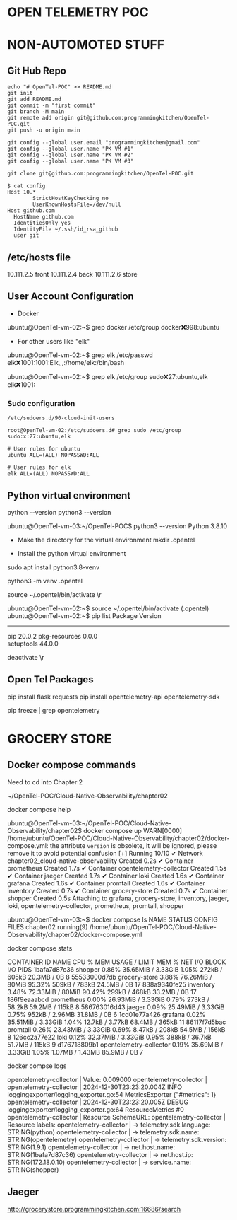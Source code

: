 # OPEN TELEMETRY POC


# NON-AUTOMOTED STUFF

## Git Hub Repo

```
echo "# OpenTel-POC" >> README.md
git init
git add README.md
git commit -m "first commit"
git branch -M main
git remote add origin git@github.com:programmingkitchen/OpenTel-POC.git
git push -u origin main

git config --global user.email "programmingkitchen@gmail.com"
git config --global user.name "PK VM #1"
git config --global user.name "PK VM #2"
git config --global user.name "PK VM #3"

git clone git@github.com:programmingkitchen/OpenTel-POC.git

$ cat config
Host 10.*
        StrictHostKeyChecking no
        UserKnownHostsFile=/dev/null
Host github.com
  HostName github.com
  IdentitiesOnly yes
  IdentityFile ~/.ssh/id_rsa_github
  user git
```

## /etc/hosts file

10.111.2.5 front
10.111.2.4 back
10.111.2.6 store 

## User Account Configuration 
 
 - Docker

ubuntu@OpenTel-vm-02:~$ grep docker /etc/group
docker:x:998:ubuntu

- For other users like "elk"

ubuntu@OpenTel-vm-02:~$ grep elk /etc/passwd
elk:x:1001:1001:Elk,,,:/home/elk:/bin/bash

ubuntu@OpenTel-vm-02:~$ grep elk /etc/group
sudo:x:27:ubuntu,elk
elk:x:1001:

### Sudo configuration 

```
/etc/sudoers.d/90-cloud-init-users

root@OpenTel-vm-02:/etc/sudoers.d# grep sudo /etc/group
sudo:x:27:ubuntu,elk

# User rules for ubuntu
ubuntu ALL=(ALL) NOPASSWD:ALL

# User rules for elk 
elk ALL=(ALL) NOPASSWD:ALL
```


## Python virtual environment

python --version 
python3 --version 

ubuntu@OpenTel-vm-03:~/OpenTel-POC$ python3 --version 
Python 3.8.10

- Make the directory for the virtual environment
mkdir .opentel

- Install the python virtual environment

sudo apt install python3.8-venv

python3 -m venv .opentel 

source ~/.opentel/bin/activate \r

ubuntu@OpenTel-vm-02:~$ source ~/.opentel/bin/activate 
(.opentel) ubuntu@OpenTel-vm-02:~$ pip list
Package       Version
------------- -------
pip           20.0.2 
pkg-resources 0.0.0  
setuptools    44.0.0 

deactivate \r


## Open Tel Packages

pip install flask requests
pip install opentelemetry-api opentelemetry-sdk


pip freeze | grep opentelemetry







# GROCERY STORE

## Docker compose commands

Need to cd into Chapter 2

~/OpenTel-POC/Cloud-Native-Observability/chapter02

docker compose help


ubuntu@OpenTel-vm-03:~/OpenTel-POC/Cloud-Native-Observability/chapter02$ docker compose up
WARN[0000] /home/ubuntu/OpenTel-POC/Cloud-Native-Observability/chapter02/docker-compose.yml: the attribute `version` is obsolete, it will be ignored, please remove it to avoid potential confusion 
[+] Running 10/10
 ✔ Network chapter02_cloud-native-observability  Created                                                                                       0.2s 
 ✔ Container prometheus                          Created                                                                                       1.7s 
 ✔ Container opentelemetry-collector             Created                                                                                       1.5s 
 ✔ Container jaeger                              Created                                                                                       1.7s 
 ✔ Container loki                                Created                                                                                       1.6s 
 ✔ Container grafana                             Created                                                                                       1.6s 
 ✔ Container promtail                            Created                                                                                       1.6s 
 ✔ Container inventory                           Created                                                                                       0.7s 
 ✔ Container grocery-store                       Created                                                                                       0.7s 
 ✔ Container shopper                             Created                                                                                       0.5s 
Attaching to grafana, grocery-store, inventory, jaeger, loki, opentelemetry-collector, prometheus, promtail, shopper




ubuntu@OpenTel-vm-03:~$ docker compose ls
NAME                STATUS              CONFIG FILES
chapter02           running(9)          /home/ubuntu/OpenTel-POC/Cloud-Native-Observability/chapter02/docker-compose.yml



docker compose stats

CONTAINER ID   NAME                      CPU %     MEM USAGE / LIMIT    MEM %     NET I/O           BLOCK I/O        PIDS
1bafa7d87c36   shopper                   0.86%     35.65MiB / 3.33GiB   1.05%     272kB / 605kB     20.3MB / 0B      8
55533000d7db   grocery-store             3.88%     76.26MiB / 80MiB     95.32%    509kB / 783kB     24.5MB / 0B      17
838a9340fe25   inventory                 3.48%     72.33MiB / 80MiB     90.42%    299kB / 468kB     33.2MB / 0B      17
186f9eaaabcd   prometheus                0.00%     26.93MiB / 3.33GiB   0.79%     273kB / 58.2kB    59.2MB / 115kB   8
586763016d43   jaeger                    0.09%     25.49MiB / 3.33GiB   0.75%     952kB / 2.96MB    31.8MB / 0B      6
1cd01e77a426   grafana                   0.02%     35.51MiB / 3.33GiB   1.04%     12.7kB / 3.77kB   68.4MB / 365kB   11
86117f7d5bac   promtail                  0.26%     23.43MiB / 3.33GiB   0.69%     8.47kB / 208kB    54.5MB / 156kB   8
126cc2a77e22   loki                      0.12%     32.37MiB / 3.33GiB   0.95%     388kB / 36.7kB    51.7MB / 115kB   9
d176718809b1   opentelemetry-collector   0.19%     35.69MiB / 3.33GiB   1.05%     1.07MB / 1.43MB   85.9MB / 0B      7

docker compse logs


opentelemetry-collector  | Value: 0.009000
opentelemetry-collector  | 
opentelemetry-collector  | 2024-12-30T23:23:20.004Z     INFO    loggingexporter/logging_exporter.go:54  MetricsExporter {"#metrics": 1}
opentelemetry-collector  | 2024-12-30T23:23:20.005Z     DEBUG   loggingexporter/logging_exporter.go:64  ResourceMetrics #0
opentelemetry-collector  | Resource SchemaURL: 
opentelemetry-collector  | Resource labels:
opentelemetry-collector  |      -> telemetry.sdk.language: STRING(python)
opentelemetry-collector  |      -> telemetry.sdk.name: STRING(opentelemetry)
opentelemetry-collector  |      -> telemetry.sdk.version: STRING(1.9.1)
opentelemetry-collector  |      -> net.host.name: STRING(1bafa7d87c36)
opentelemetry-collector  |      -> net.host.ip: STRING(172.18.0.10)
opentelemetry-collector  |      -> service.name: STRING(shopper)






## Jaeger
http://grocerystore.programmingkitchen.com:16686/search